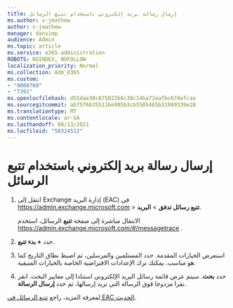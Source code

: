 ```yaml
---
title: إرسال رسالة بريد إلكتروني باستخدام تتبع الرسائل
ms.author: v-jmathew
author: v-jmathew
manager: dansimp
audience: Admin
ms.topic: article
ms.service: o365-administration
ROBOTS: NOINDEX, NOFOLLOW
localization_priority: Normal
ms.collection: Adm_O365
ms.custom:
- "9000760"
- "7391"
ms.openlocfilehash: d55dae30c875022b8c38c14ba72eafbc674efcae
ms.sourcegitcommit: ab75f66355116e995b3cb5505465b31989339e28
ms.translationtype: MT
ms.contentlocale: ar-SA
ms.lasthandoff: 08/13/2021
ms.locfileid: "58324512"
---
```

# <a name="submit-an-email-message-using-message-trace"></a>إرسال رسالة بريد إلكتروني باستخدام تتبع الرسائل

1. انتقل إلى Exchange إدارة البريد (EAC) في <https://admin.exchange.microsoft.com> \> **تتبع رسائل تدفق** \> **البريد**.

   الانتقال مباشرة إلى صفحة **تتبع** الرسائل، استخدم <https://admin.exchange.microsoft.com/#/messagetrace> .

2. حدد **+ بدء تتبع**.
3. استعرض الخيارات المقدمة. حدد المستلمين والمرسلين، ثم اضبط نطاق التاريخ كما هو مناسب. يمكنك ترك الإعدادات الافتراضية الخاصة بالخيارات المتبقية.
4. حدد **بحث**. سيتم عرض قائمة رسائل البريد الإلكتروني استنادا إلى معايير البحث. انقر نقرا مزدوجا فوق الرسالة التي تريد إرسالها، ثم حدد **إرسال الرسالة**.

لمعرفة المزيد، راجع [تتبع الرسائل في EAC الحديث](https://docs.microsoft.com/exchange/monitoring/trace-an-email-message/message-trace-modern-eac).
